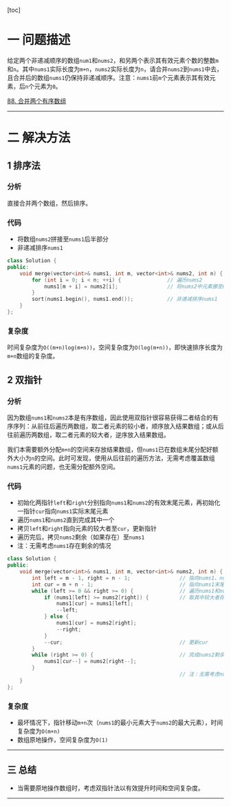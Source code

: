[toc]

# 一 问题描述

给定两个非递减顺序的数组`num1`和`nums2`，和另两个表示其有效元素个数的整数`m`和`n`。其中`nums1`实际长度为`m+n`，`nums2`实际长度为`n`，请合并`nums2`到`nums1`中去，且合并后的数组`nums1`仍保持非递减顺序。注意：`nums1`前`m`个元素表示其有效元素，后`n`个元素为`0`。

[88. 合并两个有序数组](https://leetcode.cn/problems/merge-sorted-array/)

---

# 二 解决方法

## 1 排序法

### 分析

直接合并两个数组，然后排序。

### 代码

* 将数组`nums2`拼接至`nums1`后半部分
* 非递减排序`nums1`

```cpp
class Solution {
public:
    void merge(vector<int>& nums1, int m, vector<int>& nums2, int n) {
        for (int i = 0; i < n; ++i) {				// 遍历nums2
            nums1[m + i] = nums2[i];				// 将nums2中元素挪至nums1后半部分
        }
        sort(nums1.begin(), nums1.end());			// 非递减排序nums1
    }
};
```

### 复杂度

时间复杂度为`O((m+n)log(m+n))`，空间复杂度为`O(log(m+n))`，即快速排序长度为`m+n`数组的复杂度。



## 2 双指针

### 分析

因为数组`nums1`和`nums2`本是有序数组，因此使用双指针很容易获得二者结合的有序序列：从前往后遍历两数组，取二者元素的较小者，顺序放入结果数组；或从后往前遍历两数组，取二者元素的较大者，逆序放入结果数组。

我们本需要额外分配`m+n`的空间来存放结果数组，但`nums1`已在数组末尾分配好额外大小为`n`的空间。此时可发现，使用从后往前的遍历方法，无需考虑覆盖数组`nums1`元素的问题，也无需分配额外空间。

### 代码

* 初始化两指针`left`和`right`分别指向`nums1`和`nums2`的有效末尾元素，再初始化一指针`cur`指向`nums1`实际末尾元素
* 遍历`nums1`和`nums2`直到完成其中一个
* 拷贝`left`和`right`指向元素的较大者至`cur`，更新指针
* 遍历完后，拷贝`nums2`剩余（如果存在）至`nums1`
* 注：无需考虑`nums1`存在剩余的情况

```cpp
class Solution {
public:
    void merge(vector<int>& nums1, int m, vector<int>& nums2, int n) {
        int left = m - 1, right = n - 1;				// 指向nums1、nums2末尾有效元素的指针left、right
        int cur = m + n - 1;							// 指向nums1末尾的指针cur
        while (left >= 0 && right >= 0) {				// 遍历nums1和nums2直到其中一个完成
            if (nums1[left] >= nums2[right]) {			// 取其中较大者存入位置cur
                nums1[cur] = nums1[left];
                --left;
            } else {
                nums1[cur] = nums2[right];
                --right;
            }
            --cur;										// 更新cur
        } 
        while (right >= 0) {							// 完成nums2剩余遍历（如果需要）
            nums1[cur--] = nums2[right--];
        }
        												// 注：无需考虑num1的剩余遍历
    }
};
```

### 复杂度

* 最坏情况下，指针移动`m+n`次（`nums1`的最小元素大于`nums2`的最大元素），时间复杂度为`O(m+n)`
* 数组原地操作，空间复杂度为`O(1)`




---



## 三 总结

* 当需要原地操作数组时，考虑双指针法以有效提升时间和空间复杂度。



---

​    
